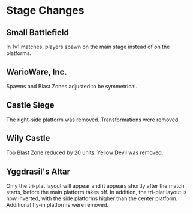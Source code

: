 # Stage Changes

## Small Battlefield

In 1v1 matches, players spawn on the main stage instead of on the platforms.

## WarioWare, Inc.

Spawns and Blast Zones adjusted to be symmetrical.

## Castle Siege

The right-side platform was removed.
Transformations were removed.

## Wily Castle

Top Blast Zone reduced by 20 units.
Yellow Devil was removed.

## Yggdrasil's Altar

Only the tri-plat layout will appear and it appears shortly after the match starts, before the main platform takes off.
In addition, the tri-plat layout is now inverted, with the side platforms higher than the center platform.
Additional fly-in platforms were removed.